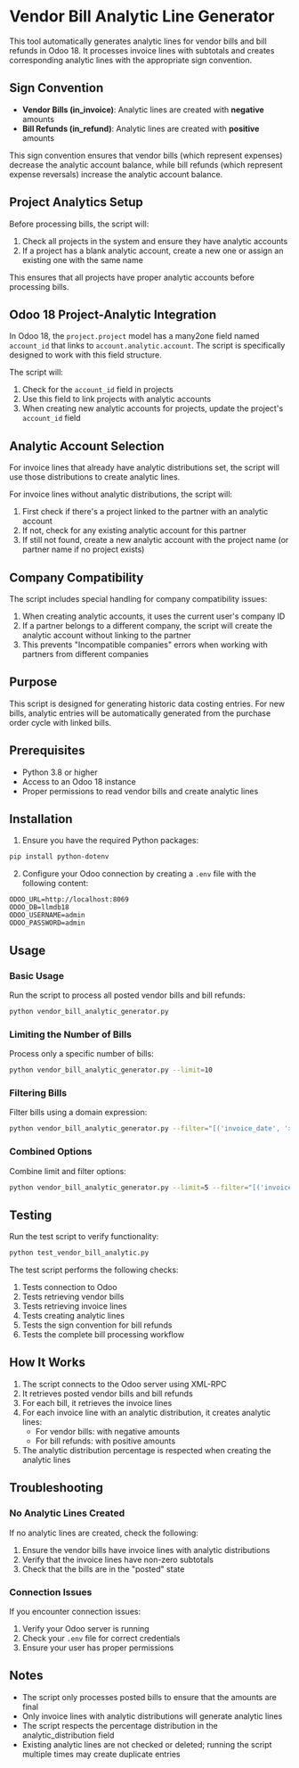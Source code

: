 # Vendor Bill Analytic Line Generator

This tool automatically generates analytic lines for vendor bills and bill refunds in Odoo 18. It processes invoice lines with subtotals and creates corresponding analytic lines with the appropriate sign convention.

## Sign Convention

- **Vendor Bills (in_invoice)**: Analytic lines are created with **negative** amounts
- **Bill Refunds (in_refund)**: Analytic lines are created with **positive** amounts

This sign convention ensures that vendor bills (which represent expenses) decrease the analytic account balance, while bill refunds (which represent expense reversals) increase the analytic account balance.

## Project Analytics Setup

Before processing bills, the script will:

1. Check all projects in the system and ensure they have analytic accounts
2. If a project has a blank analytic account, create a new one or assign an existing one with the same name

This ensures that all projects have proper analytic accounts before processing bills.

## Odoo 18 Project-Analytic Integration

In Odoo 18, the `project.project` model has a many2one field named `account_id` that links to `account.analytic.account`. The script is specifically designed to work with this field structure.

The script will:
1. Check for the `account_id` field in projects
2. Use this field to link projects with analytic accounts
3. When creating new analytic accounts for projects, update the project's `account_id` field

## Analytic Account Selection

For invoice lines that already have analytic distributions set, the script will use those distributions to create analytic lines.

For invoice lines without analytic distributions, the script will:

1. First check if there's a project linked to the partner with an analytic account
2. If not, check for any existing analytic account for this partner
3. If still not found, create a new analytic account with the project name (or partner name if no project exists)

## Company Compatibility

The script includes special handling for company compatibility issues:

1. When creating analytic accounts, it uses the current user's company ID
2. If a partner belongs to a different company, the script will create the analytic account without linking to the partner
3. This prevents "Incompatible companies" errors when working with partners from different companies

## Purpose

This script is designed for generating historic data costing entries. For new bills, analytic entries will be automatically generated from the purchase order cycle with linked bills.

## Prerequisites

- Python 3.8 or higher
- Access to an Odoo 18 instance
- Proper permissions to read vendor bills and create analytic lines

## Installation

1. Ensure you have the required Python packages:

```bash
pip install python-dotenv
```

2. Configure your Odoo connection by creating a `.env` file with the following content:

```
ODOO_URL=http://localhost:8069
ODOO_DB=llmdb18
ODOO_USERNAME=admin
ODOO_PASSWORD=admin
```

## Usage

### Basic Usage

Run the script to process all posted vendor bills and bill refunds:

```bash
python vendor_bill_analytic_generator.py
```

### Limiting the Number of Bills

Process only a specific number of bills:

```bash
python vendor_bill_analytic_generator.py --limit=10
```

### Filtering Bills

Filter bills using a domain expression:

```bash
python vendor_bill_analytic_generator.py --filter="[('invoice_date', '>=', '2025-01-01')]"
```

### Combined Options

Combine limit and filter options:

```bash
python vendor_bill_analytic_generator.py --limit=5 --filter="[('invoice_date', '>=', '2025-01-01'), ('partner_id', '=', 42)]"
```

## Testing

Run the test script to verify functionality:

```bash
python test_vendor_bill_analytic.py
```

The test script performs the following checks:

1. Tests connection to Odoo
2. Tests retrieving vendor bills
3. Tests retrieving invoice lines
4. Tests creating analytic lines
5. Tests the sign convention for bill refunds
6. Tests the complete bill processing workflow

## How It Works

1. The script connects to the Odoo server using XML-RPC
2. It retrieves posted vendor bills and bill refunds
3. For each bill, it retrieves the invoice lines
4. For each invoice line with an analytic distribution, it creates analytic lines:
   - For vendor bills: with negative amounts
   - For bill refunds: with positive amounts
5. The analytic distribution percentage is respected when creating the analytic lines

## Troubleshooting

### No Analytic Lines Created

If no analytic lines are created, check the following:

1. Ensure the vendor bills have invoice lines with analytic distributions
2. Verify that the invoice lines have non-zero subtotals
3. Check that the bills are in the "posted" state

### Connection Issues

If you encounter connection issues:

1. Verify your Odoo server is running
2. Check your `.env` file for correct credentials
3. Ensure your user has proper permissions

## Notes

- The script only processes posted bills to ensure that the amounts are final
- Only invoice lines with analytic distributions will generate analytic lines
- The script respects the percentage distribution in the analytic_distribution field
- Existing analytic lines are not checked or deleted; running the script multiple times may create duplicate entries
